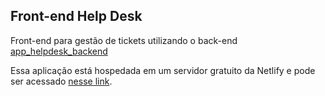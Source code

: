 ## Front-end Help Desk
Front-end para gestão de tickets utilizando o back-end [app_helpdesk_backend](https://github.com/felipeurbansk/app_helpdesk_backend)

Essa aplicação está hospedada em um servidor gratuito da Netlify e pode ser acessado [nesse link](https://5e8172a109b82ae1265dd354--friendly-darwin-77cbcf.netlify.com).
